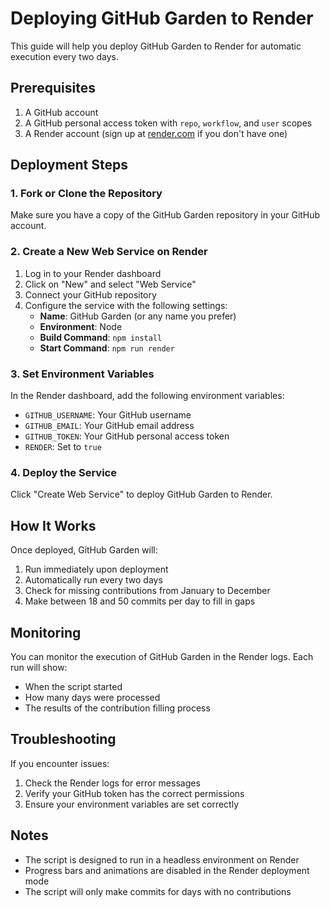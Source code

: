 # Deploying GitHub Garden to Render

This guide will help you deploy GitHub Garden to Render for automatic execution every two days.

## Prerequisites

1. A GitHub account
2. A GitHub personal access token with `repo`, `workflow`, and `user` scopes
3. A Render account (sign up at [render.com](https://render.com) if you don't have one)

## Deployment Steps

### 1. Fork or Clone the Repository

Make sure you have a copy of the GitHub Garden repository in your GitHub account.

### 2. Create a New Web Service on Render

1. Log in to your Render dashboard
2. Click on "New" and select "Web Service"
3. Connect your GitHub repository
4. Configure the service with the following settings:
   - **Name**: GitHub Garden (or any name you prefer)
   - **Environment**: Node
   - **Build Command**: `npm install`
   - **Start Command**: `npm run render`

### 3. Set Environment Variables

In the Render dashboard, add the following environment variables:

- `GITHUB_USERNAME`: Your GitHub username
- `GITHUB_EMAIL`: Your GitHub email address
- `GITHUB_TOKEN`: Your GitHub personal access token
- `RENDER`: Set to `true`

### 4. Deploy the Service

Click "Create Web Service" to deploy GitHub Garden to Render.

## How It Works

Once deployed, GitHub Garden will:

1. Run immediately upon deployment
2. Automatically run every two days
3. Check for missing contributions from January to December
4. Make between 18 and 50 commits per day to fill in gaps

## Monitoring

You can monitor the execution of GitHub Garden in the Render logs. Each run will show:

- When the script started
- How many days were processed
- The results of the contribution filling process

## Troubleshooting

If you encounter issues:

1. Check the Render logs for error messages
2. Verify your GitHub token has the correct permissions
3. Ensure your environment variables are set correctly

## Notes

- The script is designed to run in a headless environment on Render
- Progress bars and animations are disabled in the Render deployment mode
- The script will only make commits for days with no contributions